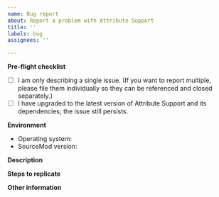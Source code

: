 ```yaml
---
name: Bug report
about: Report a problem with Attribute Support
title: ''
labels: bug
assignees: ''

---
```


**Pre-flight checklist**

- [ ] I am only describing a single issue.  (If you want to report multiple, please file them individually so they can be referenced and closed separately.)
- [ ] I have upgraded to the latest version of Attribute Support and its dependencies; the issue still persists.

**Environment**

- Operating system: <!-- Windows / Linux; provide version / distribution if possible -->
- SourceMod version: <!-- in major.minor.rev.patch form -->

**Description**

<!--
  Provide a clear description of the issue here.
-->

**Steps to replicate**

<!--
  Document the steps required to replicate the bug here.
  Include observed and expected behavior.
-->

**Other information**

<!--
  If any errors are reported are produced in the server console, please provide those as well.
  
  Run the below commands and provide the results, immediately before or after replicating:
  `sm exts list; sm plugins list;`
-->
